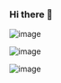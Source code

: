 ### Hi there 👋

<!--
**bravesasha/bravesasha** is a ✨ _special_ ✨ repository because its `README.md` (this file) appears on your GitHub profile.

Here are some ideas to get you started:

- 🔭 I’m currently working on ...
- 🌱 I’m currently learning ...
- 👯 I’m looking to collaborate on ...
- 🤔 I’m looking for help with ...
- 💬 Ask me about ...
- 📫 How to reach me: ...
- 😄 Pronouns: ...
- ⚡ Fun fact: ...
-->
![image](https://user-images.githubusercontent.com/122097069/211827104-2e400124-9ed3-4f9f-8f2a-3e577c860160.png)

![image](https://user-images.githubusercontent.com/122097069/212448208-57333d6e-a40e-4712-a168-7a61c80a829b.png)

![image](https://user-images.githubusercontent.com/122097069/212898946-a3b2624e-503e-40a3-a5f8-bd4d3e74ee79.png)


